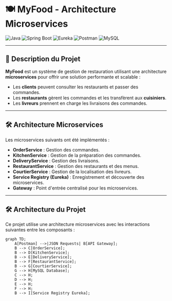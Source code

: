 # 🍽️ **MyFood - Architecture Microservices**

![Java](https://img.shields.io/badge/Java-ED8B00?style=for-the-badge&logo=java&logoColor=white) ![Spring Boot](https://img.shields.io/badge/Spring%20Boot-6DB33F?style=for-the-badge&logo=springboot&logoColor=white) ![Eureka](https://img.shields.io/badge/Eureka-0055A4?style=for-the-badge&logo=spring&logoColor=white) ![Postman](https://img.shields.io/badge/Postman-FF6C37?style=for-the-badge&logo=postman&logoColor=white) ![MySQL](https://img.shields.io/badge/MySQL-4479A1?style=for-the-badge&logo=mysql&logoColor=white)

---

## 🎯 **Description du Projet**  
**MyFood** est un système de gestion de restauration utilisant une architecture **microservices** pour offrir une solution performante et scalable :  
- Les **clients** peuvent consulter les restaurants et passer des commandes.  
- Les **restaurants** gèrent les commandes et les transfèrent aux **cuisiniers**.  
- Les **livreurs** prennent en charge les livraisons des commandes.  

---

## 🛠️ **Architecture Microservices**  

Les microservices suivants ont été implémentés :  
- **OrderService** : Gestion des commandes.  
- **KitchenService** : Gestion de la préparation des commandes.  
- **DeliveryService** : Gestion des livraisons.  
- **RestaurantService** : Gestion des restaurants et des menus.  
- **CourtierService** : Gestion de la localisation des livreurs.  
- **Service Registry (Eureka)** : Enregistrement et découverte des microservices.  
- **Gateway** : Point d'entrée centralisé pour les microservices.  

---

## 🛠️ **Architecture du Projet**  

Ce projet utilise une architecture microservices avec les interactions suivantes entre les composants :  

```mermaid
graph TD;
    A[Postman] -->|JSON Requests| B[API Gateway];
    B --> C[OrderService];
    B --> D[KitchenService];
    B --> E[DeliveryService];
    B --> F[RestaurantService];
    B --> G[CourtierService];
    G --> H[MySQL Database];
    C --> H;
    D --> H;
    E --> H;
    F --> H;
    B --> I[Service Registry Eureka];
